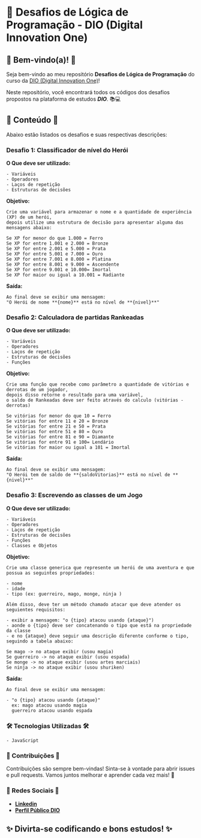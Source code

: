 # 🚀 Desafios de Lógica de Programação - DIO (Digital Innovation One)

## 🎉 Bem-vindo(a)! 🎉

  Seja bem-vindo ao meu repositório **Desafios de Lógica de Programação** do curso da [DIO (Digital Innovation One)](https://www.dio.me)!

  Neste repositório, você encontrará todos os códigos dos desafios propostos na plataforma de estudos **_DIO_**. 📚💻



## 📂 Conteúdo 📂

  Abaixo estão listados os desafios e suas respectivas descrições:

### Desafio 1: Classificador de nível do Herói
  
  **O Que deve ser utilizado:**
    
    - Variáveis
    - Operadores
    - Laços de repetição
    - Estruturas de decisões
    
  **Objetivo:**
  
    Crie uma variável para armazenar o nome e a quantidade de experiência (XP) de um herói,
    depois utilize uma estrutura de decisão para apresentar alguma das mensagens abaixo:
    
    Se XP for menor do que 1.000 = Ferro
    Se XP for entre 1.001 e 2.000 = Bronze
    Se XP for entre 2.001 e 5.000 = Prata
    Se XP for entre 5.001 e 7.000 = Ouro
    Se XP for entre 7.001 e 8.000 = Platina
    Se XP for entre 8.001 e 9.000 = Ascendente
    Se XP for entre 9.001 e 10.000= Imortal
    Se XP for maior ou igual a 10.001 = Radiante
    
  **Saída:**
    
    Ao final deve se exibir uma mensagem:
    "O Herói de nome **{nome}** está no nível de **{nivel}**"


### Desafio 2: Calculadora de partidas Rankeadas
  
  **O Que deve ser utilizado:**

    - Variáveis
    - Operadores
    - Laços de repetição
    - Estruturas de decisões
    - Funções
    
  **Objetivo:**
    
    Crie uma função que recebe como parâmetro a quantidade de vitórias e derrotas de um jogador,
    depois disso retorne o resultado para uma variável,
    o saldo de Rankeadas deve ser feito através do calculo (vitórias - derrotas)
    
    Se vitórias for menor do que 10 = Ferro
    Se vitórias for entre 11 e 20 = Bronze
    Se vitórias for entre 21 e 50 = Prata
    Se vitórias for entre 51 e 80 = Ouro
    Se vitórias for entre 81 e 90 = Diamante
    Se vitórias for entre 91 e 100= Lendário
    Se vitórias for maior ou igual a 101 = Imortal
    
  **Saída:**
    
    Ao final deve se exibir uma mensagem:
    "O Herói tem de saldo de **{saldoVitorias}** está no nível de **{nivel}**"


### Desafio 3: Escrevendo as classes de um Jogo

  **O Que deve ser utilizado:**

    - Variáveis
    - Operadores
    - Laços de repetição
    - Estruturas de decisões
    - Funções
    - Classes e Objetos

  **Objetivo:** 

    Crie uma classe generica que represente um herói de uma aventura e que possua as seguintes propriedades:
  
    - nome
    - idade
    - tipo (ex: guerreiro, mago, monge, ninja )

    Além disso, deve ter um método chamado atacar que deve atender os seguientes requisitos:
    
    - exibir a mensagem: "o {tipo} atacou usando {ataque}")
    - aonde o {tipo} deve ser concatenando o tipo que está na propriedade da classe
    - e no {ataque} deve seguir uma descrição diferente conforme o tipo, seguindo a tabela abaixo:
    
    Se mago -> no ataque exibir (usou magia)
    Se guerreiro -> no ataque exibir (usou espada)
    Se monge -> no ataque exibir (usou artes marciais)
    Se ninja -> no ataque exibir (usou shuriken)

  **Saída:**

    Ao final deve se exibir uma mensagem:
    
    - "o {tipo} atacou usando {ataque}"
      ex: mago atacou usando magia
      guerreiro atacou usando espada


### 🛠️ Tecnologias Utilizadas 🛠️
    - JavaScript

 

### 🤝 Contribuições 🤝

  Contribuições são sempre bem-vindas! Sinta-se à vontade para abrir issues e pull requests. Vamos juntos melhorar e aprender cada vez mais! 🚀

### 📧 Redes Sociais 📧

- **[Linkedin](https://www.linkedin.com/in/adslustosa/)**
- **[Perfil Público DIO](https://www.dio.me/users/asdlustosa)**



## ✨ **Divirta-se codificando e bons estudos!** ✨

